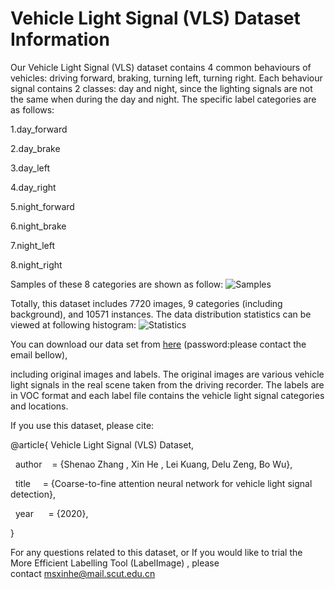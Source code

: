 # Vehicle Light Signal (VLS) Dataset Information


Our Vehicle Light Signal (VLS) dataset contains 4 common behaviours of vehicles: driving forward, braking, turning left, turning right. Each behaviour signal contains 2 classes: day and night, since the lighting signals are not the same when during the day and night. The specific label categories are as follows:

1.day_forward

2.day_brake

3.day_left

4.day_right

5.night_forward

6.night_brake

7.night_left

8.night_right

Samples of these 8 categories are shown as follow:
![Samples](https://github.com/scutDACIM/Vehicle-Light-Signal-VLS-Dataset/blob/master/Samples.png)

Totally, this dataset includes 7720 images, 9 categories (including background), and 10571 instances. The data distribution statistics can be viewed at following histogram:
![Statistics](https://github.com/scutDACIM/Vehicle-Light-Signal-VLS-Dataset/blob/master/Statistics.png)

You can download our data set from [here](https://pan.baidu.com/s/1uRJVmHoaNWg72ajDQm32ow) (password:please contact the email bellow), 

including original images and labels. The original images are various vehicle light signals in the real scene taken from the driving recorder. The labels are in VOC format and each label file contains the vehicle light signal categories and locations.

If you use this dataset, please cite:

@article{ Vehicle Light Signal (VLS) Dataset,

  author    = {Shenao Zhang , Xin He , Lei Kuang, Delu Zeng, Bo Wu},

  title     = {Coarse-to-fine attention neural network for vehicle light signal detection},

  year      = {2020},
  
}

For any questions related to this dataset, or If you would like to trial the More Efficient Labelling Tool (LabelImage) , please contact msxinhe@mail.scut.edu.cn

